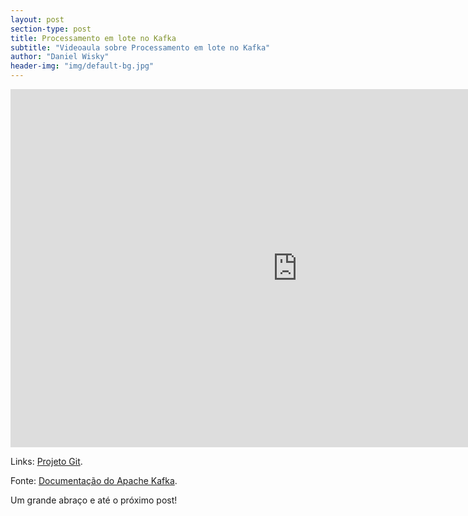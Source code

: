 ```yaml
---
layout: post
section-type: post
title: Processamento em lote no Kafka
subtitle: "Videoaula sobre Processamento em lote no Kafka"
author: "Daniel Wisky"
header-img: "img/default-bg.jpg"
---
```


<iframe width="917" height="573" src="https://www.youtube.com/embed/Rj_sv6dqVVE" frameborder="0" allow="accelerometer; autoplay; encrypted-media; gyroscope; picture-in-picture" allowfullscreen></iframe>

Links:
<a href="https://github.com/danielwisky/daily-challenge" target="\_blank">Projeto Git</a>.

Fonte:
<a href="https://kafka.apache.org/documentation/" target="\_blank">Documentação do Apache Kafka</a>.

Um grande abraço e até o próximo post!
